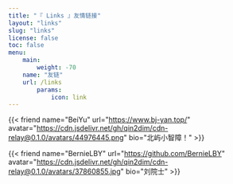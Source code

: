 ```yaml
---
title: "『 Links 』友情链接"
layout: "links"
slug: "links"
license: false
toc: false
menu:
    main:
        weight: -70
	name: "友链"
	url: /links
        params: 
            icon: link
---
```


<!-- 此处为了正常演示添加反斜杠防止转译。 -->

{\{< friend name="BeiYu" url="https://www.bj-yan.top/" avatar="https://cdn.jsdelivr.net/gh/qin2dim/cdn-relay@0.1.0/avatars/44976445.png" bio="北屿小智障！" >}}

{\{< friend name="BernieLBY" url="https://github.com/BernieLBY" avatar="https://cdn.jsdelivr.net/gh/qin2dim/cdn-relay@0.1.0/avatars/37860855.jpg" bio="刘院士" >}}
